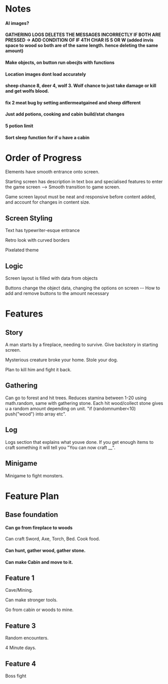 # Notes

#### AI images?

#### GATHERING LOGS DELETES THE MESSAGES INCORRECTLY IF BOTH ARE PRESSED -> ADD CONDITION OF IF 4TH CHAR IS S OR W (added invis space to wood so both are of the same length. hence deleting the same amount)

#### Make objects, on button run obecjts with functions

<!-- AFTER COMPLETING FEATURE ONE SORT SCSS EG VARIABLES -->

#### Location images dont load accurately

<!-- 10% chance in travelling finding u a cave. Function thats always called, has variable randomised then if statement -->

#### sheep chance 8, deer 4, wolf 3. Wolf chance to just take damage or kill and get wolfs blood.

#### fix 2 meat bug by setting antlermeatgained and sheep different

#### Just add potions, cooking and cabin build/stat changes

<!-- Add extra texts and randomise them -->

#### 5 potion limit

<!-- Hide inventory if dont have -->

<!-- fix log of when u dont have meat but cook / eat-->

#### Sort sleep function for if u have a cabin

<!-- Encounter with wolf, runs function that goes to new area, ends with get loot button which takes u back to woods -->

<!-- Fix where u have e.g 2 water 1 wolfblood but it still crafts as both are above 0 -->


# Order of Progress

Elements have smooth entrance onto screen.

Starting screen has description in text box and specialised features to enter the game screen --> Smooth transition to game screen.

Game screen layout must be neat and responsive before content added, and account for changes in content size.

## Screen Styling 

Text has typewriter-esque entrance

Retro look with curved borders

Pixelated theme

## Logic

Screen layout is filled with data from objects

Buttons change the object data, changing the options on screen
-- How to add and remove buttons to the amount necessary

# Features

## Story

A man starts by a fireplace, needing to survive. Give backstory in starting screen.

Mysterious creature broke your home. Stole your dog.

Plan to kill him and fight it back.

## Gathering

Can go to forest and hit trees. Reduces stamina between 1-20 using math.random, same with gathering stone. Each hit wood/collect stone gives u a random amount depending on unit. "if (randomnumber<10) push("wood") into array etc".

## Log

Logs section that explains what youve done. If you get enough items to craft something it will tell you "You can now craft __".

## Minigame 

Minigame to fight monsters.

# Feature Plan

## Base foundation

#### Can go from fireplace to woods 

Can craft Sword, Axe, Torch, Bed. Cook food.

#### Can hunt, gather wood, gather stone.

#### Can make Cabin and move to it.

## Feature 1

Cave/Mining.

Can make stronger tools.

Go from cabin or woods to mine.

## Feature 3

Random encounters.

4 Minute days.

## Feature 4

Boss fight